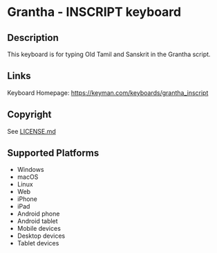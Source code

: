 Grantha - INSCRIPT keyboard
==============

Description
-----------
This keyboard is for typing Old Tamil and  Sanskrit in the Grantha script.

Links
-----
Keyboard Homepage: https://keyman.com/keyboards/grantha_inscript

Copyright
---------
See [LICENSE.md](LICENSE.md)

Supported Platforms
-------------------
 * Windows
 * macOS
 * Linux
 * Web
 * iPhone
 * iPad
 * Android phone
 * Android tablet
 * Mobile devices
 * Desktop devices
 * Tablet devices

